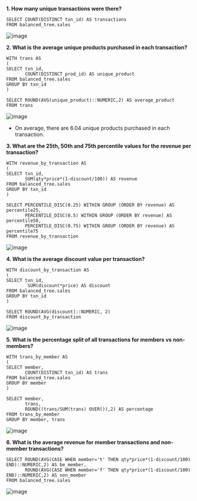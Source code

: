 __1. How many unique transactions were there?__
```
SELECT COUNT(DISTINCT txn_id) AS transactions
FROM balanced_tree.sales 
```
![image](https://user-images.githubusercontent.com/89729029/136971796-4c42ab73-d77d-41f3-bc33-38c5ccdbd3c2.png)

__2. What is the average unique products purchased in each transaction?__
```
WITH trans AS 
(
SELECT txn_id, 
       COUNT(DISTINCT prod_id) AS unique_product
FROM balanced_tree.sales
GROUP BY txn_id
)

SELECT ROUND(AVG(unique_product)::NUMERIC,2) AS average_product
FROM trans
```
![image](https://user-images.githubusercontent.com/89729029/136972435-cfd8ad16-d09a-45cd-9f27-bc44baca352b.png)

- On average, there are 6.04 unique products purchased in each transaction.

__3. What are the 25th, 50th and 75th percentile values for the revenue per transaction?__
```
WITH revenue_by_transaction AS
(
SELECT txn_id, 
       SUM(qty*price*(1-discount/100)) AS revenue
FROM balanced_tree.sales
GROUP BY txn_id
)

SELECT PERCENTILE_DISC(0.25) WITHIN GROUP (ORDER BY revenue) AS percentile25, 
       PERCENTILE_DISC(0.5) WITHIN GROUP (ORDER BY revenue) AS percentile50, 
       PERCENTILE_DISC(0.75) WITHIN GROUP (ORDER BY revenue) AS percentile75
FROM revenue_by_transaction
```
![image](https://user-images.githubusercontent.com/89729029/136978210-ac32e331-3097-4e48-9c03-7c07b9795009.png)

__4. What is the average discount value per transaction?__
```
WITH discount_by_transaction AS
(
SELECT txn_id, 
        SUM(discount*price) AS discount
FROM balanced_tree.sales
GROUP BY txn_id
)

SELECT ROUND(AVG(discount)::NUMERIC, 2)
FROM discount_by_transaction
```
![image](https://user-images.githubusercontent.com/89729029/136974507-3ded6feb-5043-477d-9586-68092f2aada7.png)

__5. What is the percentage split of all transactions for members vs non-members?__
```
WITH trans_by_member AS
(
SELECT member, 
       COUNT(DISTINCT txn_id) AS trans
FROM balanced_tree.sales
GROUP BY member
)

SELECT member, 
       trans, 
       ROUND((trans/SUM(trans) OVER()),2) AS percentage
FROM trans_by_member
GROUP BY member, trans
```
![image](https://user-images.githubusercontent.com/89729029/137067410-1cba9a42-680d-44d7-99cb-2af99922a7f7.png)

__6. What is the average revenue for member transactions and non-member transactions?__
```
SELECT ROUND(AVG(CASE WHEN member='t' THEN qty*price*(1-discount/100) END)::NUMERIC,2) AS be_member, 
       ROUND(AVG(CASE WHEN member='f' THEN qty*price*(1-discount/100) END)::NUMERIC,2) AS non_member
FROM balanced_tree.sales
```
![image](https://user-images.githubusercontent.com/89729029/136978509-8a631dfd-0009-4ae6-b3d1-52574386f4e4.png)


